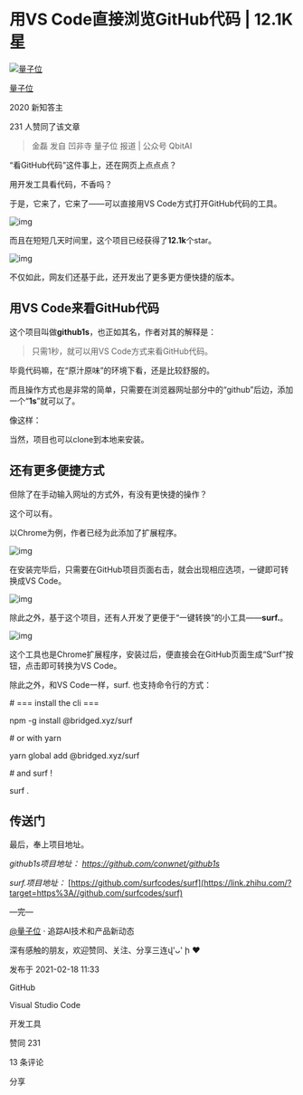 # 用VS Code直接浏览GitHub代码 | 12.1K星

[![量子位](https://pic2.zhimg.com/v2-ca6e7ffc10a0d10edbae635cee82d007_xs.jpg?source=172ae18b)](https://www.zhihu.com/org/liang-zi-wei-48)

[量子位](https://www.zhihu.com/org/liang-zi-wei-48)



2020 新知答主



231 人赞同了该文章

> 金磊 发自 凹非寺
> 量子位 报道 | 公众号 QbitAI

“看GitHub代码”这件事上，还在网页上点点点？

用开发工具看代码，不香吗？

于是，它来了，它来了——可以直接用VS Code方式打开GitHub代码的工具。



![img](https://pic2.zhimg.com/80/v2-0181897e9d89639dc3a5c110bcd8ebd1_720w.jpg)



而且在短短几天时间里，这个项目已经获得了**12.1k**个star。



![img](https://pic2.zhimg.com/80/v2-2120db1949777dd4d79ebe0c9ca190bd_720w.jpg)



不仅如此，网友们还基于此，还开发出了更多更方便快捷的版本。

## **用VS Code来看GitHub代码**

这个项目叫做**github1s**，也正如其名，作者对其的解释是：

> 只需1秒，就可以用VS Code方式来看GitHub代码。

毕竟代码嘛，在“原汁原味”的环境下看，还是比较舒服的。

而且操作方式也是非常的简单，只需要在浏览器网址部分中的“github”后边，添加一个“**1s**”就可以了。

像这样：









当然，项目也可以clone到本地来安装。

## **还有更多便捷方式**

但除了在手动输入网址的方式外，有没有更快捷的操作？

这个可以有。

以Chrome为例，作者已经为此添加了扩展程序。



![img](https://pic2.zhimg.com/80/v2-10613d6e967719c63378e92cab8e9771_720w.jpg)



在安装完毕后，只需要在GitHub项目页面右击，就会出现相应选项，一键即可转换成VS Code。



![img](https://pic3.zhimg.com/80/v2-0eef0fea495da555a98923d2fc120792_720w.jpg)



除此之外，基于这个项目，还有人开发了更便于“一键转换”的小工具——**surf.**。



![img](https://pic2.zhimg.com/80/v2-084a6d927a5e0d205f1e4bf96a6bf2c5_720w.jpg)



这个工具也是Chrome扩展程序，安装过后，便直接会在GitHub页面生成“Surf”按钮，点击即可转换为VS Code。









除此之外，和VS Code一样，surf. 也支持命令行的方式：

\# === install the cli ===

npm -g install @bridged.xyz/surf

\# or with yarn

yarn global add @bridged.xyz/surf

\# and surf !

surf .









## **传送门**

最后，奉上项目地址。

*github1s项目地址：*
*https://github.com/conwnet/github1s*

*surf.项目地址：*
[https://github.com/surfcodes/surf](https://link.zhihu.com/?target=https%3A//github.com/surfcodes/surf)

—完—

[@量子位](https://www.zhihu.com/org/liang-zi-wei-48/columns) · 追踪AI技术和产品新动态

深有感触的朋友，欢迎赞同、关注、分享三连վ'ᴗ' ի ❤

发布于 2021-02-18 11:33

GitHub

Visual Studio Code

开发工具

赞同 231

13 条评论

分享